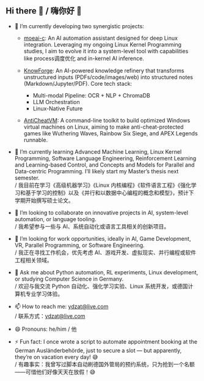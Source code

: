 ## Hi there 👋 / 嗨你好 👋

- 🔭 I’m currently developing two synergistic projects:

    - [moeai-c](https://gitlab.dongzeyang.top/ydzat/moeai-c): An AI automation assistant designed for deep Linux integration. Leveraging my ongoing Linux Kernel Programming studies, I aim to evolve it into a system-level tool with capabilities like process调度优化 and in-kernel AI inference.

    - [KnowForge](https://github.com/ydzat/knowforge): An AI-powered knowledge refinery that transforms unstructured inputs (PDFs/code/images/web) into structured notes (Markdown/Jupyter/PDF). Core tech stack:
      - Multi-modal Pipeline: OCR + NLP + ChromaDB
      - LLM Orchestration
      - Linux-Native Future

    - [AntiCheatVM](https://github.com/ydzat/AntiCheatVM): A command-line toolkit to build optimized Windows virtual machines on Linux, aiming to make anti-cheat-protected games like Wuthering Waves, Rainbow Six Siege, and APEX Legends runnable.


- 🌱 I’m currently learning Advanced Machine Learning, Linux Kernel Programming, Software Language Engineering, Reinforcement Learning and Learning-based Control, and Concepts and Models for Parallel and Data-centric Programming. I’ll likely start my Master’s thesis next semester.  
  / 我目前在学习《高级机器学习》《Linux 内核编程》《软件语言工程》《强化学习和基于学习的控制》以及《并行和以数据中心编程的概念和模型》，预计下学期开始撰写硕士论文。

- 👯 I’m looking to collaborate on innovative projects in AI, system-level automation, or language tooling.  
  / 我希望参与一些与 AI、系统自动化或语言工具相关的创新项目。

- 🤔 I’m looking for work opportunities, ideally in AI, Game Development, VR, Parallel Programming, or Software Engineering.  
  / 我正在寻找工作机会，优先考虑 AI、游戏开发、虚拟现实、并行编程或软件工程相关领域。

- 💬 Ask me about Python automation, RL experiments, Linux development, or studying Computer Science in Germany.  
  / 欢迎与我交流 Python 自动化、强化学习实验、Linux 系统开发，或德国计算机专业学习体验。

- 📫 How to reach me: ydzat@live.com  
  / 联系方式：ydzat@live.com

- 😄 Pronouns: he/him / 他

- ⚡ Fun fact: I once wrote a script to automate appointment booking at the German Ausländerbehörde, just to secure a slot — but apparently, they’re on vacation every day! 😅  
  / 有趣事实：我曾写过脚本自动刷德国外管局的预约系统，只为抢到一个名额——可惜他们好像天天在放假！😅

